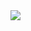 <!DOCTYPE html>
<html lang="zh-CN">
<body>
   <div id="image-container" class="image-container"> 
     <img src="https://api.hinson.qzz.io/image/20250917-0cefb23e-IMG_0469.jpeg"  > 
       </div>
    </div>
</body>
</html>
